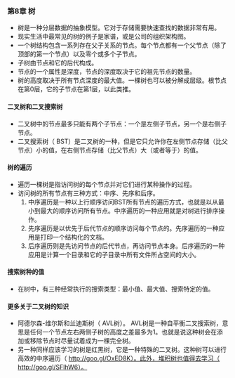 ### 第8章 树

* 树是一种分层数据的抽象模型。它对于存储需要快速查找的数据非常有用。
* 现实生活中最常见的树的例子是家谱，或是公司的组织架构图。
* 一个树结构包含一系列存在父子关系的节点。每个节点都有一个父节点（除了顶部的第一个节点）以及零个或多个子节点。
* 子树由节点和它的后代构成。
* 节点的一个属性是深度，节点的深度取决于它的祖先节点的数量。
* 树的高度取决于所有节点深度的最大值。一棵树也可以被分解成层级。根节点在第0层，它的子节点在第1层，以此类推。

#### 二叉树和二叉搜索树

* 二叉树中的节点最多只能有两个子节点：一个是左侧子节点，另一个是右侧子节点。
* 二叉搜索树（ BST）是二叉树的一种，但是它只允许你在左侧节点存储（比父节点）小的值，在右侧节点存储（比父节点）大（或者等于）的值。

#### 树的遍历

* 遍历一棵树是指访问树的每个节点并对它们进行某种操作的过程。
* 访问树的所有节点有三种方式：中序、先序和后序。
    1. 中序遍历是一种以上行顺序访问BST所有节点的遍历方式，也就是以从最小到最大的顺序访问所有节点。中序遍历的一种应用就是对树进行排序操作。
    2. 先序遍历是以优先于后代节点的顺序访问每个节点的。先序遍历的一种应用是打印一个结构化的文档。
    3. 后序遍历则是先访问节点的后代节点，再访问节点本身。后序遍历的一种应用是计算一个目录和它的子目录中所有文件所占空间的大小。

#### 搜索树种的值

* 在树中，有三种经常执行的搜索类型：最小值、最大值、搜索特定的值。

#### 更多关于二叉树的知识

* 阿德尔森-维尔斯和兰迪斯树（ AVL树）。 AVL树是一种自平衡二叉搜索树，意思是任何一个节点左右两侧子树的高度之差最多为1。也就是说这种树会在添加或移除节点时尽量试着成为一棵完全树。
* 另一种同样应该学习的树是红黑树，它是一种特殊的二叉树。这种树可以进行高效的中序遍历（ http://goo.gl/OxED8K）。此外，堆积树也值得去学习（ http://goo.gl/SFlhW6）。